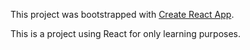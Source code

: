 This project was bootstrapped with [Create React App](https://github.com/facebook/create-react-app).

This is a project using React for only learning purposes.